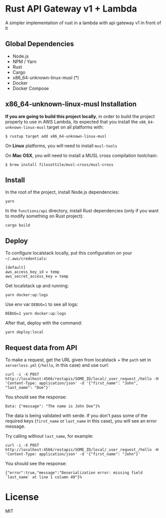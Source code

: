 # Rust API Gateway v1 + Lambda

A simpler implementation of rust in a lambda with api gateway v1 in front of it

## Global Dependencies

- Node.js
- NPM / Yarn
- Rust
- Cargo
- x86_64-unknown-linux-musl (*)
- Docker
- Docker Compose

## x86_64-unknown-linux-musl Installation

**If you are going to build this project locally**, in order to build the project 
properly to use in AWS Lambda, its expected that you install the 
`x86_64-unknown-linux-musl` target on all platforms with:

```
$ rustup target add x86_64-unknown-linux-musl
```

On **Linux** platforms, you will need to install `musl-tools`

On **Mac OSX**, you will need to install a MUSL cross compilation toolchain:

```
$ brew install filosottile/musl-cross/musl-cross
```

## Install

In the root of the project, install Node.js dependencies:

```
yarn
```

In the `functions/api` directory, install Rust dependencies (only if you want to modify something on Rust project):

```
cargo build
```

## Deploy

To configure localstack locally, put this configuration on your `~/.aws/credentials`:

```
[default]
aws_access_key_id = temp
aws_secret_access_key = temp
```

Get localstack up and running:

```
yarn docker:up:logs
```

Use env var `DEBUG=1` to see all logs:

```
DEBUG=1 yarn docker:up:logs
```

After that, deploy with the command:

```
yarn deploy:local
```

## Request data from API

To make a request, get the URL given from localstack + the `path` set in 
`serverless.yml` (`/hello`, in this case) and use curl:

```
curl -i -X POST http://localhost:4566/restapis/SOME_ID/local/_user_request_/hello -H 'Content-Type: application/json' -d '{"first_name": "John", "last_name": "Doe"}'
```

You should see the response:

```
Data: {"message": "The name is John Doe"}%
```

The data is being validated with serde. If you don't pass some of the required 
keys (`first_name` or `last_name` in this case), you will see an error message.

Try calling without `last_name`, for example:

```
curl -i -X POST http://localhost:4566/restapis/SOME_ID/local/_user_request_/hello -H 'Content-Type: application/json' -d '{"first_name": "John"}'
```

You should see the response:

```
{"error":true,"message":"Deserialization error: missing field `last_name` at line 1 column 49"}%
```

# License

MIT
